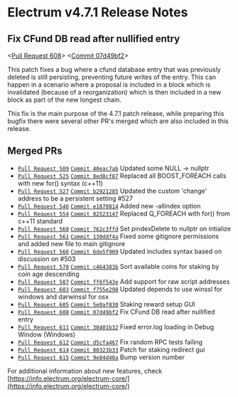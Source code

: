 # Electrum v4.7.1 Release Notes

## Fix CFund DB read after nullified entry

<[Pull Request 608](https://github.com/electrum/electrum-core/pull/608)>
<[Commit 07d49bf2](https://github.com/electrum/electrum-core/commit/e688c6ed6a1da2734aa89b41ae16051807d49bf2)>

This patch fixes a bug where a cfund database entry that was previously deleted is still persisting, preventing future writes of the entry. This can happen in a scenario where a proposal is included in a block which is invalidated (because of a reorganization) which is then included in a new block as part of the new longest chain.

This fix is the main purpose of the 4.7.1 patch release, while preparing this bugfix there were several other PR's merged which are also included in this release.

## Merged PRs

* [`Pull Request 509`](https://github.com/electrum/electrum-core/pull/509) [`Commit 40eac7ab`](https://github.com/electrum/electrum-core/commit/58e38079d7d854a6b02ebb228f06244140eac7ab) Updated some NULL -> nullptr
* [`Pull Request 525`](https://github.com/electrum/electrum-core/pull/525) [`Commit 8ed8cf87`](https://github.com/electrum/electrum-core/commit/2e6aa1b3e598d3a443343c480bdbf6b88ed8cf87) Replaced all BOOST_FOREACH calls with new for() syntax (c++11)
* [`Pull Request 527`](https://github.com/electrum/electrum-core/pull/527) [`Commit b2921285`](https://github.com/electrum/electrum-core/commit/74def82624ff9bb4598762186598d2bab2921285) Updated the custom 'change' address to be a persistent setting #527
* [`Pull Request 546`](https://github.com/electrum/electrum-core/pull/546) [`Commit e1870814`](https://github.com/electrum/electrum-core/commit/083e790aed0120dd271a648d87948e5ae1870814) Added new -allindex option
* [`Pull Request 554`](https://github.com/electrum/electrum-core/pull/554) [`Commit 82523147`](https://github.com/electrum/electrum-core/commit/0a8c872a60169de4f6b57b83dab9b39382523147) Replaced Q_FOREACH with for() from c++11 standard
* [`Pull Request 560`](https://github.com/electrum/electrum-core/pull/560) [`Commit 762c3ffd`](https://github.com/electrum/electrum-core/commit/64f8cd453f4bdda04f4a718cb026d8a8762c3ffd) Set pindexDelete to nullptr on intialize
* [`Pull Request 561`](https://github.com/electrum/electrum-core/pull/561) [`Commit 130ddf4a`](https://github.com/electrum/electrum-core/commit/70276dba0515a133a47c081041092efa130ddf4a) Fixed some gitignore permissions and added new file to main gitignore
* [`Pull Request 566`](https://github.com/electrum/electrum-core/pull/566) [`Commit 6de5f909`](https://github.com/electrum/electrum-core/commit/556250920fef9dc3eddd28996329ba316de5f909) Updated includes syntax based on discussion on #503
* [`Pull Request 578`](https://github.com/electrum/electrum-core/pull/578) [`Commit c464383b`](https://github.com/electrum/electrum-core/commit/da5377e89a25cfa54a52768393630134c464383b) Sort available coins for staking by coin age descending
* [`Pull Request 587`](https://github.com/electrum/electrum-core/pull/587) [`Commit ff6f543e`](https://github.com/electrum/electrum-core/commit/49f74084cf9eed8d8e7c46707d836b82ff6f543e) Add support for raw script addresses
* [`Pull Request 603`](https://github.com/electrum/electrum-core/pull/603) [`Commit f755e298`](https://github.com/electrum/electrum-core/commit/6fe0683ba99ce912da4d9181094ab4baf755e298) Updated depends to use winssl for windows and darwinssl for osx
* [`Pull Request 605`](https://github.com/electrum/electrum-core/pull/605) [`Commit 5e0af830`](https://github.com/electrum/electrum-core/commit/0b8cb5dd81186fcd54860fe7c25f2cac5e0af830) Staking reward setup GUI
* [`Pull Request 608`](https://github.com/electrum/electrum-core/pull/608) [`Commit 07d49bf2`](https://github.com/electrum/electrum-core/commit/e688c6ed6a1da2734aa89b41ae16051807d49bf2) Fix CFund DB read after nullified entry
* [`Pull Request 611`](https://github.com/electrum/electrum-core/pull/611) [`Commit 30401b32`](https://github.com/electrum/electrum-core/commit/f7b1c6304200052418c66e8f242ddf8c30401b32) Fixed error.log loading in Debug Window (Windows)
* [`Pull Request 612`](https://github.com/electrum/electrum-core/pull/612) [`Commit d5cfa467`](https://github.com/electrum/electrum-core/commit/902970adfdd5ce0e54e54bfa7545edfad5cfa467) Fix random RPC tests failing
* [`Pull Request 614`](https://github.com/electrum/electrum-core/pull/614) [`Commit 80323b33`](https://github.com/electrum/electrum-core/commit/856d57a8f944ed3382d7001a3e9a1bfd80323b33) Patch for staking redirect gui
* [`Pull Request 615`](https://github.com/electrum/electrum-core/pull/615) [`Commit 9e84d40a`](https://github.com/electrum/electrum-core/commit/662163ad8f73081d2d6145938571ca809e84d40a) Bump version number


For additional information about new features, check [https://info.electrum.org/electrum-core/](https://info.electrum.org/electrum-core/)
